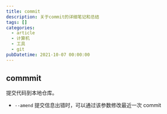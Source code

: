 ```yaml
---
title: commit
description: 关于commit的详细笔记和总结
tags: []
categories:
  - article
  - 计算机
  - 工具
  - git
pubDatetime: 2021-10-07 00:00:00
---
```


## commmit

提交代码到本地仓库。

- `--amend` 提交信息出错时，可以通过该参数修改最近一次 commit
